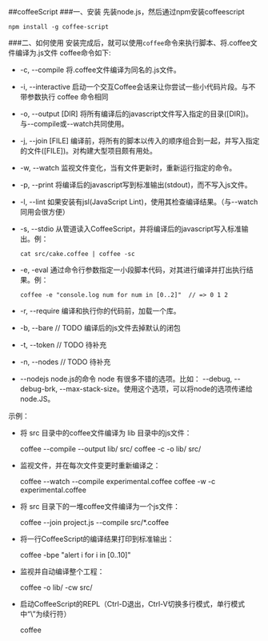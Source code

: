##coffeeScript
###一、安装
先装node.js，然后通过npm安装coffeescript
    
    npm install -g coffee-script

###二、如何使用
安装完成后，就可以使用<code>coffee</code>命令来执行脚本、将.coffee文件编译为.js文件
coffee命令如下:

  * -c, --compile   将.coffee文件编译为同名的.js文件。
  * -i, --interactive    启动一个交互Coffee会话来让你尝试一些小代码片段。与不带参数执行 coffee 命令相同
  * -o, --output [DIR]  将所有编译后的javascript文件写入指定的目录([DIR])。与--compile或--watch共同使用。
  * -j, --join [FILE]    编译前，将所有的脚本以传入的顺序组合到一起，并写入指定的文件([FILE])。对构建大型项目颇有用处。
  * -w, --watch    监视文件变化，当有文件更新时，重新运行指定的命令。
  * -p, --print    将编译后的javascript写到标准输出(stdout)，而不写入js文件。
  * -l, --lint    如果安装有jsl(JavaScript Lint)，使用其检查编译结果。（与--watch同用会很方便）
  * -s, --stdio    从管道读入CoffeeScript，并将编译后的javascript写入标准输出。例：
  
        cat src/cake.coffee | coffee -sc

  * -e, -eval    通过命令行参数指定一小段脚本代码，对其进行编译并打出执行结果。例：

        coffee -e "console.log num for num in [0..2]"  // => 0 1 2

  * -r, --require  编译和执行你的代码前，加载一个库。
  * -b, --bare  // TODO 编译后的js文件去掉默认的闭包
  * -t, --token  // TODO 待补充
  * -n, --nodes  // TODO 待补充
  * --nodejs  node.js的命令 node 有很多不错的选项。比如： --debug, --debug-brk, --max-stack-size。使用这个选项，可以将node的选项传递给node.JS。

示例：
  * 将 src 目录中的coffee文件编译为 lib 目录中的js文件：
    
      coffee --compile --output lib/ src/
      coffee -c -o lib/ src/

  * 监视文件，并在每次文件变更时重新编译之：
  
      coffee --watch --compile experimental.coffee
      coffee -w -c experimental.coffee

  * 将 src 目录下的一堆coffee文件编译为一个js文件：
  
      coffee --join project.js --compile src/*.coffee

  * 将一行CoffeeScript的编译结果打印到标准输出：
  
      coffee -bpe "alert i for i in [0..10]"

  * 监视并自动编译整个工程：

      coffee -o lib/ -cw src/

  * 启动CoffeeScript的REPL（Ctrl-D退出，Ctrl-V切换多行模式，单行模式中“\”为续行符）
  
      coffee


